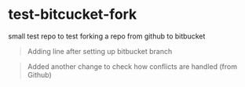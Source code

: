 # test-bitcucket-fork

small test repo to test forking a repo from github to bitbucket

> Adding line after setting up bitbucket branch

> Added another change to check how conflicts are handled (from Github)
